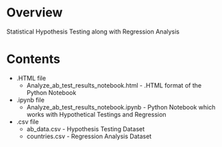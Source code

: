# Overview
Statistical Hypothesis Testing along with Regression Analysis

# Contents
* .HTML file
  * Analyze_ab_test_results_notebook.html - .HTML format of the Python Notebook 
* .ipynb file
  * Analyze_ab_test_results_notebook.ipynb - Python Notebook which works with Hypothetical Testings and Regression
* .csv file
  * ab_data.csv - Hypothesis Testing Dataset
  * countries.csv - Regression Analysis Dataset
  
